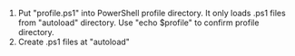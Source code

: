 1. Put "profile.ps1" into PowerShell profile directory.
  It only loads .ps1 files from "autoload" directory.
  Use "echo $profile" to confirm profile directory.
2. Create .ps1 files at "autoload"
